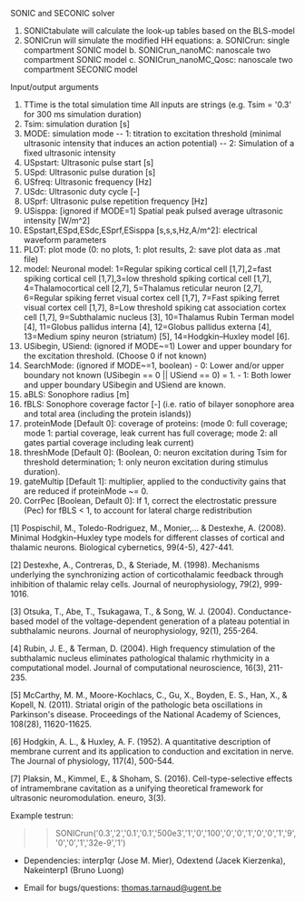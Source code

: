 SONIC and SECONIC solver

1) SONICtabulate will calculate the look-up tables based on the BLS-model
2) SONICrun will simulate the modified HH equations: 
	a. SONICrun: single compartment SONIC model
	b. SONICrun_nanoMC: nanoscale two compartment SONIC model
	c. SONICrun_nanoMC_Qosc: nanoscale two compartment SECONIC model

Input/output arguments 

1) TTime is the total simulation time
All inputs are strings (e.g. Tsim = '0.3' for 300 ms simulation duration)
2) Tsim: simulation duration [s]
3) MODE: simulation mode --  1: titration to excitation threshold (minimal ultrasonic intensity that induces an action potential)
						 --  2: Simulation of a fixed ultrasonic intensity
4) USpstart: Ultrasonic pulse start [s]
5) USpd: Ultrasonic pulse duration [s]
6) USfreq: Ultrasonic frequency [Hz]
7) USdc: Ultrasonic duty cycle [-]
8) USprf: Ultrasonic pulse repetition frequency [Hz]
9) USisppa: [ignored if MODE=1] Spatial peak pulsed average ultrasonic intensity [W/m^2]	
10) ESpstart,ESpd,ESdc,ESprf,ESisppa [s,s,s,Hz,A/m^2]: electrical waveform parameters
11) PLOT: plot mode (0: no plots, 1: plot results, 2: save plot data as .mat file)
12) model: Neuronal model: 1=Regular spiking cortical cell [1,7],2=fast spiking cortical cell [1,7],3=low threshold spiking cortical cell [1,7],
4=Thalamocortical cell [2,7], 5=Thalamus reticular neuron [2,7],
6=Regular spiking ferret visual cortex cell [1,7], 7=Fast spiking ferret visual cortex cell [1,7], 8=Low threshold spiking cat association cortex cell [1,7],
9=Subthalamic nucleus [3], 10=Thalamus Rubin Terman model [4], 11=Globus pallidus interna [4], 12=Globus pallidus externa [4],
13=Medium spiny neuron (striatum) [5], 14=Hodgkin–Huxley model [6].
13) USibegin, USiend: (ignored if MODE~=1) Lower and upper boundary for the excitation threshold. (Choose 0 if not known) 
14) SearchMode: (ignored if MODE~=1, boolean) - 0: Lower and/or upper boundary not known (USibegin == 0 || USiend == 0) = 1.
											  - 1: Both lower and upper boundary USibegin and USiend are known. 
15) aBLS: Sonophore radius [m]
16) fBLS: Sonophore coverage factor [-] (i.e. ratio of bilayer sonophore area and total area (including the protein islands))
17) proteinMode [Default 0]: coverage of proteins: (mode 0: full coverage; mode 1: partial coverage, leak current has full coverage; 
mode 2: all gates partial coverage including leak current) 
18) threshMode [Default 0]: (Boolean, 0: neuron excitation during Tsim for threshold determination; 1: only neuron excitation during stimulus duration).
19) gateMultip [Default 1]: multiplier, applied to the conductivity gains that are reduced if proteinMode ~= 0. 
20) CorrPec [Boolean, Default 0]: If 1, correct the electrostatic pressure (Pec) for fBLS < 1, to account for lateral charge redistribution

[1] Pospischil, M., Toledo-Rodriguez, M., Monier,... & Destexhe, A. (2008). 
Minimal Hodgkin–Huxley type models for different classes of cortical and thalamic neurons. Biological cybernetics, 99(4-5), 427-441.

[2] Destexhe, A., Contreras, D., & Steriade, M. (1998). Mechanisms underlying the synchronizing action of corticothalamic feedback through inhibition of thalamic relay cells. Journal of neurophysiology, 79(2), 999-1016.

[3] Otsuka, T., Abe, T., Tsukagawa, T., & Song, W. J. (2004). Conductance-based model of the voltage-dependent generation of a plateau potential in subthalamic neurons. Journal of neurophysiology, 92(1), 255-264.

[4] Rubin, J. E., & Terman, D. (2004). High frequency stimulation of the subthalamic nucleus eliminates pathological thalamic rhythmicity in a computational model.
Journal of computational neuroscience, 16(3), 211-235.

[5] McCarthy, M. M., Moore-Kochlacs, C., Gu, X., Boyden, E. S., Han, X., & Kopell, N. (2011). Striatal origin of the pathologic beta oscillations in Parkinson's disease. Proceedings of the National Academy of Sciences, 108(28), 11620-11625.

[6] Hodgkin, A. L., & Huxley, A. F. (1952). A quantitative description of membrane current and its application to conduction and excitation in nerve. 
The Journal of physiology, 117(4), 500-544.

[7] Plaksin, M., Kimmel, E., & Shoham, S. (2016). Cell-type-selective effects of intramembrane cavitation as a unifying theoretical framework for ultrasonic neuromodulation. eneuro, 3(3).

Example testrun: 
>> SONICrun('0.3','2','0.1','0.1','500e3','1','0','100','0','0','1','0','0','1','9','0','0','1','32e-9','1')

- Dependencies: 
interp1qr (Jose M. Mier), Odextend (Jacek Kierzenka), Nakeinterp1 (Bruno Luong)

- Email for bugs/questions: thomas.tarnaud@ugent.be
